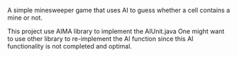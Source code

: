A simple minesweeper game that uses AI to guess whether a cell contains a mine or not.

This project use AIMA library to implement the AIUnit.java
One might want to use other library to re-implement the AI function since this AI functionality is not completed and optimal.
